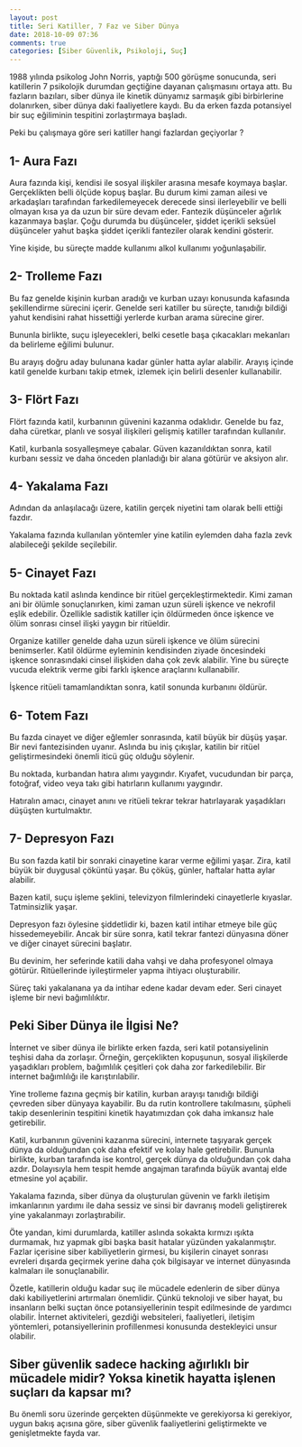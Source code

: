```yaml
---
layout: post
title: Seri Katiller, 7 Faz ve Siber Dünya
date: 2018-10-09 07:36
comments: true
categories: [Siber Güvenlik, Psikoloji, Suç]
---
```


1988 yılında psikolog John Norris, yaptığı 500 görüşme sonucunda, seri katillerin 7 psikolojik durumdan geçtiğine dayanan çalışmasını ortaya attı. Bu fazların bazıları, siber dünya ile kinetik dünyamız sarmaşık gibi birbirlerine dolanırken, siber dünya daki faaliyetlere kaydı. Bu da erken fazda potansiyel bir suç eğiliminin tespitini zorlaştırmaya başladı. 
 <!--more-->

Peki bu çalışmaya göre seri katiller hangi fazlardan geçiyorlar ? 

<h2>1- Aura Fazı</h2>

Aura fazında kişi, kendisi ile sosyal ilişkiler arasına mesafe koymaya başlar. Gerçeklikten belli ölçüde kopuş başlar. Bu durum kimi zaman ailesi ve arkadaşları tarafından farkedilemeyecek derecede sinsi ilerleyebilir ve belli olmayan kısa ya da uzun bir süre devam eder. Fantezik düşünceler ağırlık kazanmaya başlar. Çoğu durumda bu düşünceler, şiddet içerikli seksüel düşünceler yahut başka şiddet içerikli fanteziler olarak kendini gösterir.

Yine kişide, bu süreçte madde kullanımı alkol kullanımı yoğunlaşabilir. 

<h2>2- Trolleme Fazı</h2>

Bu faz genelde kişinin kurban aradığı ve kurban uzayı konusunda kafasında şekillendirme sürecini içerir. Genelde seri katiller bu süreçte, tanıdığı bildiği yahut kendisini rahat hissettiği yerlerde kurban arama sürecine girer. 

Bununla birlikte, suçu işleyecekleri, belki cesetle başa çıkacakları mekanları da belirleme eğilimi bulunur. 

Bu arayış doğru aday bulunana kadar günler hatta aylar alabilir. Arayış içinde katil genelde kurbanı takip etmek, izlemek için belirli desenler kullanabilir. 

<h2>3- Flört Fazı</h2>

Flört fazında katil, kurbanının güvenini kazanma odaklıdır. Genelde bu faz, daha cüretkar, planlı ve sosyal ilişkileri gelişmiş katiller tarafından kullanılır. 

Katil, kurbanla sosyalleşmeye çabalar. Güven kazanıldıktan sonra, katil kurbanı sessiz ve daha önceden planladığı bir alana götürür ve aksiyon alır. 

<h2>4- Yakalama Fazı</h2>

Adından da anlaşılacağı üzere, katilin gerçek niyetini tam olarak belli ettiği fazdır. 

Yakalama fazında kullanılan yöntemler yine katilin eylemden daha fazla zevk alabileceği şekilde seçilebilir. 

<h2>5- Cinayet Fazı</h2>

Bu noktada katil aslında kendince bir ritüel gerçekleştirmektedir. Kimi zaman ani bir ölümle sonuçlanırken, kimi zaman uzun süreli işkence ve nekrofil eşlik edebilir. Özellikle sadistik katiller için öldürmeden önce işkence ve ölüm sonrası cinsel ilişki yaygın bir ritüeldir. 

Organize katiller genelde daha uzun süreli işkence ve ölüm sürecini benimserler. Katil öldürme eyleminin kendisinden ziyade öncesindeki işkence sonrasındaki cinsel ilişkiden daha çok zevk alabilir. Yine bu süreçte vucuda elektrik verme gibi farklı işkence araçlarını kullanabilir. 

İşkence ritüeli tamamlandıktan sonra, katil sonunda kurbanını öldürür. 

<h2>6- Totem Fazı </h2>

Bu fazda cinayet ve diğer eğlemler sonrasında, katil büyük bir düşüş yaşar. Bir nevi fantezisinden uyanır. Aslında bu iniş çıkışlar, katilin bir ritüel geliştirmesindeki önemli iticü güç olduğu söylenir. 

Bu noktada, kurbandan hatıra alımı yaygındır. Kıyafet, vucudundan bir parça, fotoğraf, video veya takı gibi hatırların kullanımı yaygındır. 

Hatıralın amacı, cinayet anını ve ritüeli tekrar tekrar hatırlayarak yaşadıkları düşüşten kurtulmaktır. 

<h2>7- Depresyon Fazı </h2>

Bu son fazda katil bir sonraki cinayetine karar verme eğilimi yaşar. Zira, katil büyük bir duygusal çöküntü yaşar. Bu çöküş, günler, haftalar hatta aylar alabilir. 

Bazen katil, suçu işleme şeklini, televizyon filmlerindeki cinayetlerle kıyaslar. Tatminsizlik yaşar. 

Depresyon fazı öylesine şiddetlidir ki, bazen katil intihar etmeye bile güç hissedemeyebilir. Ancak bir süre sonra, katil tekrar fantezi dünyasına döner ve diğer cinayet sürecini başlatır. 

Bu devinim, her seferinde katili daha vahşi ve daha profesyonel olmaya götürür. Ritüellerinde iyileştirmeler yapma ihtiyacı oluşturabilir.

Süreç taki yakalanana ya da intihar edene kadar devam eder. Seri cinayet işleme bir nevi bağımlılıktır. 

<h2>Peki Siber Dünya ile İlgisi Ne?</h2>

İnternet ve siber dünya ile birlikte erken fazda, seri katil potansiyelinin teşhisi daha da zorlaşır. Örneğin, gerçeklikten kopuşunun, sosyal ilişkilerde yaşadıkları problem, bağımlılık çeşitleri çok daha zor farkedilebilir. Bir internet bağımlılığı ile karıştırılabilir. 

Yine trolleme fazına geçmiş bir katilin, kurban arayışı tanıdığı bildiği çevreden siber dünyaya kayabilir. Bu da rutin kontrollere takılmasını, şüpheli takip desenlerinin tespitini kinetik hayatımızdan çok daha imkansız hale getirebilir. 

Katil, kurbanının güvenini kazanma sürecini, internete taşıyarak gerçek dünya da olduğundan çok daha efektif ve kolay hale getirebilir. Bununla birlikte, kurban tarafında ise kontrol, gerçek dünya da olduğundan çok daha azdır. Dolayısıyla hem tespit hemde angajman tarafında büyük avantaj elde etmesine yol açabilir. 

Yakalama fazında, siber dünya da oluşturulan güvenin ve farklı iletişim imkanlarının yardımı ile daha sessiz ve sinsi bir davranış modeli geliştirerek yine yakalanmayı zorlaştırabilir. 

Öte yandan, kimi durumlarda, katiller aslında sokakta kırmızı ışıkta durmamak, hız yapmak gibi başka basit hatalar yüzünden yakalanmıştır. Fazlar içerisine siber kabiliyetlerin girmesi, bu kişilerin cinayet sonrası evreleri dışarda geçirmek yerine daha çok bilgisayar ve internet dünyasında kalmaları ile sonuçlanabilir. 

Özetle, katillerin olduğu kadar suç ile mücadele edenlerin de siber dünya daki kabiliyetlerini artırmaları önemlidir. Çünkü teknoloji ve siber hayat, bu insanların belki suçtan önce potansiyellerinin tespit edilmesinde de yardımcı olabilir. İnternet aktiviteleri, gezdiği websiteleri, faaliyetleri, iletişim yöntemleri, potansiyellerinin profillenmesi konusunda destekleyici unsur olabilir. 

<h2> Siber güvenlik sadece hacking ağırlıklı bir mücadele midir? Yoksa kinetik hayatta işlenen suçları da kapsar mı? </h2>

Bu önemli soru üzerinde gerçekten düşünmekte ve gerekiyorsa ki gerekiyor, uygun bakış açısına göre, siber güvenlik faaliyetlerini geliştirmekte ve genişletmekte fayda var. 

